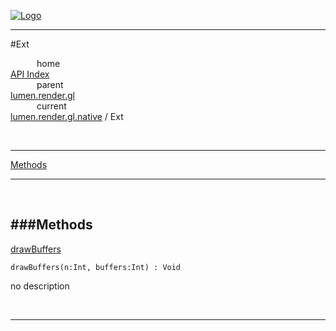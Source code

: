 
[![Logo](../../../../../images/logo.png)](../../../../../index.html)

---

#Ext


&emsp;&emsp;&emsp;home   
[API Index](../../../../../api/index.html#lumen.render)   
&emsp;&emsp;&emsp;parent    
[lumen.render.gl](../)     
&emsp;&emsp;&emsp;current    
[lumen.render.gl.native](./) / Ext

<br/>

---


[Methods](#Methods)   


---

&nbsp;   

<a class="lift" name="Methods" ></a>
###Methods   
---
<a class="lift" name="drawBuffers" href="#drawBuffers">drawBuffers</a>



`drawBuffers(n:Int, buffers:Int) : Void`

<span class="small_desc_flat"> no description </span>   



&nbsp;
&nbsp;
&nbsp;

---  


&nbsp;   
&nbsp;   